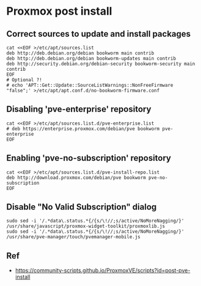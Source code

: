 # Proxmox post install

## Correct sources to update and install packages

    cat <<EOF >/etc/apt/sources.list
    deb http://deb.debian.org/debian bookworm main contrib
    deb http://deb.debian.org/debian bookworm-updates main contrib
    deb http://security.debian.org/debian-security bookworm-security main contrib
    EOF
    # Optional ?!
    # echo 'APT::Get::Update::SourceListWarnings::NonFreeFirmware "false";' >/etc/apt/apt.conf.d/no-bookworm-firmware.conf

## Disabling 'pve-enterprise' repository

    cat <<EOF >/etc/apt/sources.list.d/pve-enterprise.list
    # deb https://enterprise.proxmox.com/debian/pve bookworm pve-enterprise
    EOF

## Enabling 'pve-no-subscription' repository

    cat <<EOF >/etc/apt/sources.list.d/pve-install-repo.list
    deb http://download.proxmox.com/debian/pve bookworm pve-no-subscription
    EOF

## Disable "No Valid Subscription" dialog

    sudo sed -i '/.*data\.status.*{/{s/\!//;s/active/NoMoreNagging/}' /usr/share/javascript/proxmox-widget-toolkit/proxmoxlib.js
    sudo sed -i '/.*data\.status.*{/{s/\!//;s/active/NoMoreNagging/}' /usr/share/pve-manager/touch/pvemanager-mobile.js

## Ref
- https://community-scripts.github.io/ProxmoxVE/scripts?id=post-pve-install